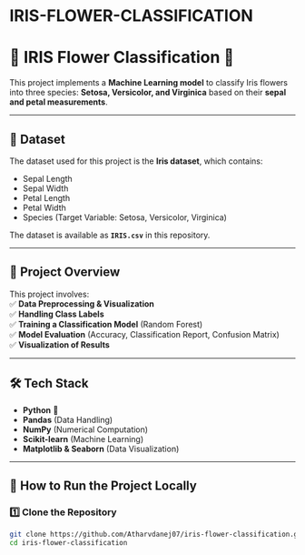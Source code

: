 # IRIS-FLOWER-CLASSIFICATION

# 🌸 IRIS Flower Classification 🌸  
This project implements a **Machine Learning model** to classify Iris flowers into three species: **Setosa, Versicolor, and Virginica** based on their **sepal and petal measurements**.

---

## 📂 Dataset  
The dataset used for this project is the **Iris dataset**, which contains:  
- Sepal Length  
- Sepal Width  
- Petal Length  
- Petal Width  
- Species (Target Variable: Setosa, Versicolor, Virginica)  

The dataset is available as **`IRIS.csv`** in this repository.  

---

## 🚀 Project Overview  
This project involves:  
✅ **Data Preprocessing & Visualization**  
✅ **Handling Class Labels**  
✅ **Training a Classification Model** (Random Forest)  
✅ **Model Evaluation** (Accuracy, Classification Report, Confusion Matrix)  
✅ **Visualization of Results**  

---

## 🛠️ Tech Stack  
- **Python** 🐍  
- **Pandas** (Data Handling)  
- **NumPy** (Numerical Computation)  
- **Scikit-learn** (Machine Learning)  
- **Matplotlib & Seaborn** (Data Visualization)  

---

## 🔧 How to Run the Project Locally  
### 1️⃣ Clone the Repository  
```bash
git clone https://github.com/Atharvdanej07/iris-flower-classification.git
cd iris-flower-classification
